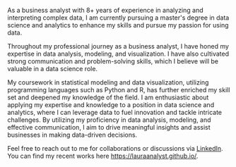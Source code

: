 As a business analyst with 8+ years of experience in analyzing and interpreting complex data, I am currently pursuing a master's degree in data science and analytics to enhance my skills and pursue my passion for using data.

Throughout my professional journey as a business analyst, I have honed my expertise in data analysis, modeling, and visualization. I have also cultivated strong communication and problem-solving skills, which I believe will be valuable in a data science role.

My coursework in statistical modeling and data visualization, utilizing programming languages such as Python and R, has further enriched my skill set and deepened my knowledge of the field. I am enthusiastic about applying my expertise and knowledge to a position in data science and analytics, where I can leverage data to fuel innovation and tackle intricate challenges. By utilizing my proficiency in data analysis, modeling, and effective communication, I aim to drive meaningful insights and assist businesses in making data-driven decisions.

Feel free to reach out to me for collaborations or discussions via <a href="[https://www.linkedin.com/](https://www.linkedin.com/in/laura-assylgazhina/)">LinkedIn</a>. You can find my recent works here https://lauraanalyst.github.io/. 


